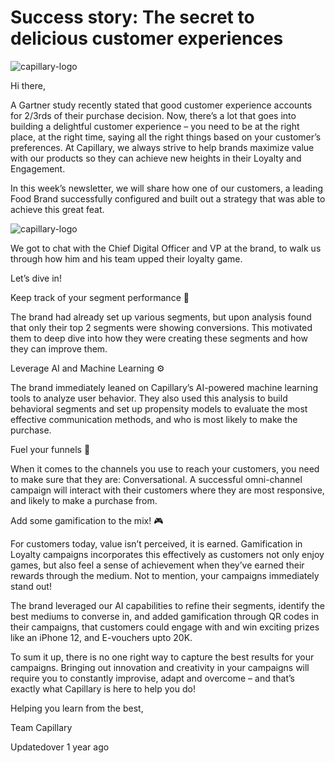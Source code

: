 # Success story: The secret to delicious customer experiences

![capillary-logo](https://s3.amazonaws.com/fileservice.in/intouch_creative_assets/7756da3c-6e7b-4861-9a64-0699c9b5.png)

Hi there,

A Gartner study recently stated that good customer experience accounts for 2/3rds of their purchase decision. Now, there’s a lot that goes into building a delightful customer experience – you need to be at the right place, at the right time, saying all the right things based on your customer’s preferences. At Capillary, we always strive to help brands maximize value with our products so they can achieve new heights in their Loyalty and Engagement.

In this week’s newsletter, we will share how one of our customers, a leading Food Brand successfully configured and built out a strategy that was able to achieve this great feat.

![capillary-logo](https://s3.amazonaws.com/fileservice.in/intouch_creative_assets/f83a9b38-6c0e-4839-8226-b3bc5631.png)

We got to chat with the Chief Digital Officer and VP at the brand, to walk us through how him and his team upped their loyalty game.

Let’s dive in!

Keep track of your segment performance 🔎

The brand had already set up various segments, but upon analysis found that only their top 2 segments were showing conversions. This motivated them to deep dive into how they were creating these segments and how they can improve them.

Leverage AI and Machine Learning ⚙️

The brand immediately leaned on Capillary’s AI-powered machine learning tools to analyze user behavior. They also used this analysis to build behavioral segments and set up propensity models to evaluate the most effective communication methods, and who is most likely to make the purchase.

Fuel your funnels 💪

When it comes to the channels you use to reach your customers, you need to make sure that they are: Conversational.
A successful omni-channel campaign will interact with their customers where they are most responsive, and likely to make a purchase from.

Add some gamification to the mix! 🎮

For customers today, value isn’t perceived, it is earned. Gamification in Loyalty campaigns incorporates this effectively as customers not only enjoy games, but also feel a sense of achievement when they’ve earned their rewards through the medium. Not to mention, your campaigns immediately stand out!

The brand leveraged our AI capabilities to refine their segments, identify the best mediums to converse in, and added gamification through QR codes in their campaigns, that customers could engage with and win exciting prizes like an iPhone 12, and E-vouchers upto 20K.

To sum it up, there is no one right way to capture the best results for your campaigns. Bringing out innovation and creativity in your campaigns will require you to constantly improvise, adapt and overcome – and that’s exactly what Capillary is here to help you do!

Helping you learn from the best,

Team Capillary

Updatedover 1 year ago